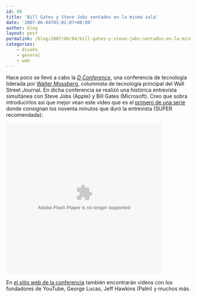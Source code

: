 ```yaml
---
id: 88
title: 'Bill Gates y Steve Jobs sentados en la misma sala'
date: '2007-06-04T01:02:07+00:00'
author: blog
layout: post
permalink: /blog/2007/06/04/bill-gates-y-steve-jobs-sentados-en-la-misma-sala/
categories:
    - diseño
    - general
    - web
---
```


Hace poco se llevó a cabo la [*D Conference*](http://d5.allthingsd.com/ "D5 en All Things Digital"), una conferencia de tecnología liderada por [Walter Mossberg](http://walt.allthingsd.com/), columnista de tecnología principal del Wall Street Journal. En dicha conferencia se realizó una histórica entrevista simultánea con Steve Jobs (Apple) y Bill Gates (Microsoft). Creo que sobra introducirlos así que mejor vean este video que es el [primero de una serie](http://link.brightcove.com/services/link/bcpid716692140/bclid909803988/bctid958634947) donde consignan los noventa minutos que duró la entrevista (SUPER recomendada):

<embed base="http://admin.brightcove.com" bgcolor="#FFFFFF" flashvars="videoId=958475626&playerId=452319854&viewerSecureGatewayURL=https://services.brightcove.com/services/amfgateway&servicesURL=http://services.brightcove.com/services&cdnURL=http://admin.brightcove.com&domain=embed&autoStart=false&" height="412" name="flashObj" pluginspage="http://www.macromedia.com/shockwave/download/index.cgi?P1_Prod_Version=ShockwaveFlash" seamlesstabbing="false" src="http://services.brightcove.com/services/viewer/federated_f8/452319854" swliveconnect="true" type="application/x-shockwave-flash" width="425"></embed>

En [el sitio web de la conferencia](http://d5.allthingsd.com/ "D5 en All Things Digital") también encontrarán videos con los fundadores de YouTube, George Lucas, Jeff Hawkins (Palm) y muchos más.